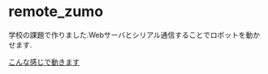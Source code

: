 # remote_zumo
学校の課題で作りました.Webサーバとシリアル通信することでロボットを動かせます.

[こんな感じで動きます]( https://photos.app.goo.gl/5jgvKt1MKhVMbKjL6)
